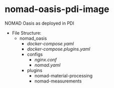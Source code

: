 # nomad-oasis-pdi-image
NOMAD Oasis as deployed in PDI

* File Structure:
	* nomad_oasis
		* *docker-compose.yaml*
		* *docker-compose.plugins.yaml*
		* configs
			* *nginx.conf*
			* *nomad.yaml*
		* plugins
			* nomad-material-processing
			* nomad-measurements
